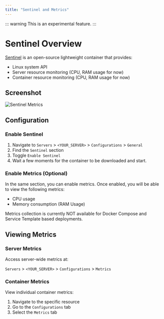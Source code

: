 ```yaml
---
title: "Sentinel and Metrics"
---
```


::: warning
This is an experimental feature.
:::

# Sentinel Overview

[Sentinel](https://github.com/coollabsio/sentinel) is an open-source lightweight container that provides:
- Linux system API
- Server resource monitoring (CPU, RAM usage for now)
- Container resource monitoring (CPU, RAM usage for now)

## Screenshot

![Sentinel Metrics](/images/screenshots/sentinel.png)

## Configuration

### Enable Sentinel

1. Navigate to `Servers` > `<YOUR_SERVER>` > `Configurations` > `General`
2. Find the `Sentinel` section
3. Toggle `Enable Sentinel`
4. Wait a few moments for the container to be downloaded and start.

### Enable Metrics (Optional)

In the same section, you can enable metrics. Once enabled, you will be able to view the following metrics:
- CPU usage
- Memory consumption (RAM Usage)

<Aside type="note">
Metrics collection is currently NOT available for Docker Compose and Service Template based deployments.
</Aside>

## Viewing Metrics

### Server Metrics
Access server-wide metrics at:

`Servers` > `<YOUR_SERVER>` > `Configurations` > `Metrics`

### Container Metrics
View individual container metrics:
1. Navigate to the specific resource
2. Go to the `Configurations` tab
3. Select the `Metrics` tab

